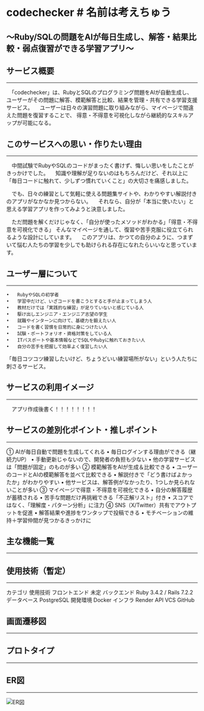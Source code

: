 # codechecker # 名前は考えちゅう

～Ruby/SQLの問題をAIが毎日生成し、解答・結果比較・弱点復習ができる学習アプリ～
---
## サービス概要

---
　「codechecker」は、RubyとSQLのプログラミング問題をAIが自動生成し、
ユーザーがその問題に解答、模範解答と比較、結果を管理・共有できる学習支援サービス。
　ユーザーは日々の演習問題に取り組みながら、マイページで間違えた問題を復習することで、
得意・不得意を可視化しながら継続的なスキルアップが可能になる。

## このサービスへの思い・作りたい理由

---
　中間試験でRubyやSQLのコードがまったく書けず、悔しい思いをしたことがきっかけでした。
　知識や理解が足りないのはもちろんだけど、それ以上に「毎日コードに触れて、少しずつ慣れていくこと」の大切さを痛感しました。

　でも、日々の練習として気軽に使える問題集サイトや、わかりやすい解説付きのアプリがなかなか見つからない。
　それなら、自分が「本当に使いたい」と思える学習アプリを作ってみようと決意しました。

　ただ問題を解くだけじゃなく、「自分が使ったメソッドがわかる」「得意・不得意を可視化できる」
そんなマイページを通して、復習や苦手克服に役立てられるような設計にしています。
　このアプリは、かつての自分のように、つまずいて悩む人たちの学習を少しでも助けられる存在になれたらいいなと思っています。

## ユーザー層について

---
	•	RubyやSQLの初学者
	•	学習中だけど、いざコードを書こうとすると手が止まってしまう人
	•	教材だけでは「実践的な練習」が足りていないと感じている人
	•	駆け出しエンジニア・エンジニア志望の学生
	•	就職やインターンに向けて、基礎力を鍛えたい人
	•	コードを書く習慣を日常的に身につけたい人
	•	試験・ポートフォリオ・資格対策をしている人
	•	ITパスポートや基本情報などでSQLやRubyに触れておきたい人
	•	自分の苦手を把握して効率よく復習したい人
「毎日コツコツ練習したいけど、ちょうどいい練習場所がない」という人たちに刺さるサービス。

## サービスの利用イメージ

---
　アプリ作成後書く！！！！！！！！

## サービスの差別化ポイント・推しポイント

---
① AIが毎日自動で問題を生成してくれる
	•	毎日ログインする理由ができる（継続力UP）
	•	手動更新じゃないので、開発者の負担も少ない
	•	他の学習サービスは「問題が固定」のものが多い
② 模範解答をAIが生成＆比較できる
	•	ユーザーのコードとAIの模範解答を並べて比較できる
	•	解説付きで「どう書けばよかったか」がわかりやすい
	•	他サービスは、解答例がなかったり、1つしか見られないことが多い
③ マイページで得意・不得意を可視化できる
	•	自分の解答履歴が蓄積される
	•	苦手な問題だけ再挑戦できる「不正解リスト」付き
	•	スコアではなく、「理解度・パターン分析」に注力
④ SNS（X/Twitter）共有でアウトプットを促進
	•	解答結果や進捗をワンタップで投稿できる
	•	モチベーションの維持＋学習仲間が見つかるきっかけに

## 主な機能一覧

---

## 使用技術（暫定）

---
カテゴリ	使用技術
フロントエンド	未定
バックエンド	Ruby 3.4.2 / Rails 7.2.2
データベース	PostgreSQL
開発環境	Docker
インフラ	Render
API	
VCS	GitHub

## 画面遷移図

---

## プロトタイプ

---

## ER図

---
![ER図](https://i.gyazo.com/de43e76a9f75a2c62369899e29f352dd.png)